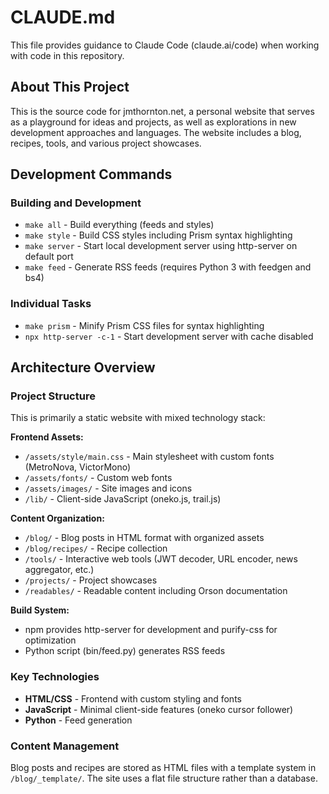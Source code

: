 # CLAUDE.md

This file provides guidance to Claude Code (claude.ai/code) when working with code in this repository.

## About This Project

This is the source code for jmthornton.net, a personal website that serves as a playground for ideas and projects, as well as explorations in new development approaches and languages. The website includes a blog, recipes, tools, and various project showcases.

## Development Commands

### Building and Development
- `make all` - Build everything (feeds and styles)
- `make style` - Build CSS styles including Prism syntax highlighting
- `make server` - Start local development server using http-server on default port
- `make feed` - Generate RSS feeds (requires Python 3 with feedgen and bs4)

### Individual Tasks
- `make prism` - Minify Prism CSS files for syntax highlighting
- `npx http-server -c-1` - Start development server with cache disabled

## Architecture Overview

### Project Structure
This is primarily a static website with mixed technology stack:

**Frontend Assets:**
- `/assets/style/main.css` - Main stylesheet with custom fonts (MetroNova, VictorMono)
- `/assets/fonts/` - Custom web fonts
- `/assets/images/` - Site images and icons
- `/lib/` - Client-side JavaScript (oneko.js, trail.js)

**Content Organization:**
- `/blog/` - Blog posts in HTML format with organized assets
- `/blog/recipes/` - Recipe collection
- `/tools/` - Interactive web tools (JWT decoder, URL encoder, news aggregator, etc.)
- `/projects/` - Project showcases
- `/readables/` - Readable content including Orson documentation

**Build System:**
- npm provides http-server for development and purify-css for optimization
- Python script (bin/feed.py) generates RSS feeds

### Key Technologies
- **HTML/CSS** - Frontend with custom styling and fonts
- **JavaScript** - Minimal client-side features (oneko cursor follower)
- **Python** - Feed generation

### Content Management
Blog posts and recipes are stored as HTML files with a template system in `/blog/_template/`. The site uses a flat file structure rather than a database.

